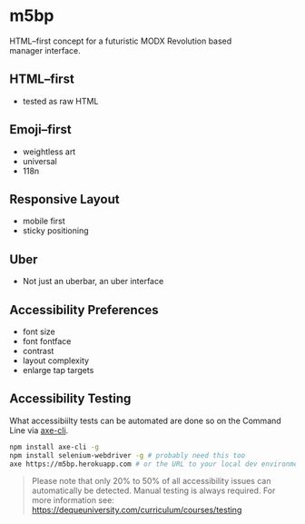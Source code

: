 m5bp
========

HTML&ndash;first concept for a futuristic MODX Revolution based manager&nbsp;interface.

## HTML&ndash;first
 - tested as raw HTML

## Emoji&ndash;first

 - weightless art
 - universal
 - 118n

## Responsive Layout
 - mobile first
 - sticky positioning

## Uber
 - Not just an uberbar, an uber interface

## Accessibility Preferences

 - font size
 - font fontface
 - contrast
 - layout complexity
 - enlarge tap targets
 
 ## Accessibility Testing
 What accessibiilty tests can be automated are done so on the Command Line via [axe-cli](https://github.com/dequelabs/axe-cli).
 
 ```bash
 npm install axe-cli -g
 npm install selenium-webdriver -g # probably need this too
 axe https://m5bp.herokuapp.com # or the URL to your local dev environment
 ```
 
 > Please note that only 20% to 50% of all accessibility issues can automatically be detected. 
Manual testing is always required. For more information see:
https://dequeuniversity.com/curriculum/courses/testing
